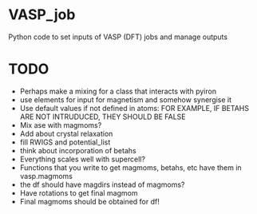 # VASP_job
Python code to set inputs of VASP (DFT) jobs and manage outputs

# TODO
- Perhaps make a mixing for a class that interacts with pyiron
- use elements for input for magnetism and somehow synergise it
- Use default values if not defined in atoms: FOR EXAMPLE, IF BETAHS ARE NOT INTRUDUCED, THEY SHOULD BE FALSE
- Mix ase with magmoms?
- Add about crystal relaxation
- fill RWIGS and potential_list
- think about incorporation of betahs
- Everything scales well with supercell?
- Functions that you write to get magmoms, betahs, etc have them in vasp.magmoms
- the df should have magdirs instead of magmoms?
- Have rotations to get final magmom
- Final magmoms should be obtained for df!